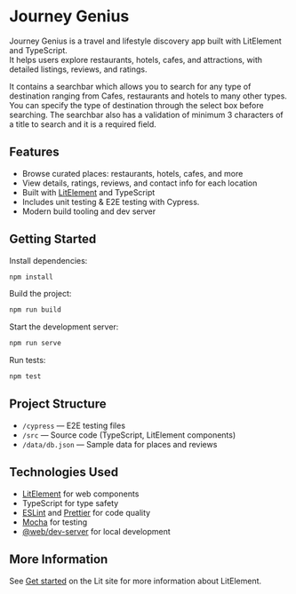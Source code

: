 # Journey Genius

Journey Genius is a travel and lifestyle discovery app built with LitElement and TypeScript.  
It helps users explore restaurants, hotels, cafes, and attractions, with detailed listings, reviews, and ratings.

It contains a searchbar which allows you to search for any type of destination ranging from Cafes, restaurants and hotels to many other types. You can specify the type of destination through the select box before searching. The searchbar also has a validation of minimum 3 characters of a title to search and it is a required field.

## Features

- Browse curated places: restaurants, hotels, cafes, and more
- View details, ratings, reviews, and contact info for each location
- Built with [LitElement](https://lit.dev/) and TypeScript
- Includes unit testing & E2E testing with Cypress.
- Modern build tooling and dev server

## Getting Started

Install dependencies:

```bash
npm install
```

Build the project:

```bash
npm run build
```

Start the development server:

```bash
npm run serve
```

Run tests:

```bash
npm test
```

## Project Structure

- `/cypress` — E2E testing files
- `/src` — Source code (TypeScript, LitElement components)
- `/data/db.json` — Sample data for places and reviews

## Technologies Used

- [LitElement](https://lit.dev/) for web components
- TypeScript for type safety
- [ESLint](https://eslint.org/) and [Prettier](https://prettier.io/) for code quality
- [Mocha](https://mochajs.org/) for testing
- [@web/dev-server](https://modern-web.dev/docs/dev-server/overview/) for local development

## More Information

See [Get started](https://lit.dev/docs/getting-started/) on the Lit site for more information about LitElement.
